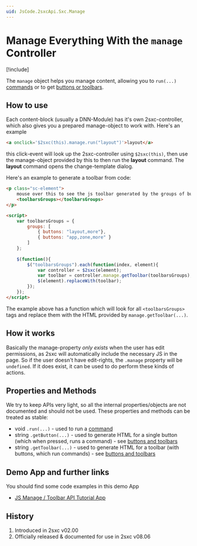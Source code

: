 ```yaml
---
uid: JsCode.2sxcApi.Sxc.Manage
---
```


# Manage Everything With the `manage` Controller

[!include[](../../basics/stack/_shared-float-summary.md)]
<style>.context-box-summary .edit-custom { visibility: visible; } </style>

The `manage` object helps you manage content, allowing you to `run(...)` [commands](xref:JsCode.Commands.Index) or to get [buttons or toolbars](xref:JsCode.Toolbars.Index). 

## How to use
Each content-block (usually a DNN-Module) has it's own 2sxc-controller, which also gives you a prepared manage-object to work with. Here's an example

```html
<a onclick='$2sxc(this).manage.run("layout")'>layout</a>
```

this click-event will look up the 2sxc-controller using `$2sxc(this)`, then use the manage-object provided by this to then run the **layout** command. The **layout** command opens the change-template dialog. 

Here's an example to generate a toolbar from code:

```html
<p class="sc-element">
    mouse over this to see the js toolbar generated by the groups of buttons
    <toolbarsGroups></toolbarsGroups>
</p>

<script>
    var toolbarsGroups = {
        groups: [ 
            { buttons: "layout,more"}, 
            { buttons: "app,zone,more" } 
        ]
    };
        
    $(function(){
        $("toolbarsGroups").each(function(index, element){
            var controller = $2sxc(element);
            var toolbar = controller.manage.getToolbar(toolbarsGroups);
            $(element).replaceWith(toolbar);
        });
    });
</script>
```
The example above has a function which will look for all `<toolbarsGroups>` tags and replace them with the HTML provided by `manage.getToolbar(...)`.  

## How it works
Basically the manage-property _only exists_ when the user has edit permissions, as 2sxc will automatically include the necessary JS in the page. So if the user doesn't have edit-rights, the `.manage` property will be `undefined`. If it does exist, it can be used to do perform these kinds of actions. 

## Properties and Methods
We try to keep APIs very light, so all the internal properties/objects are not documented and should not be used. These properties and methods can be treated as stable:

* void `.run(...)` - used to run a [command](xref:JsCode.Commands.Index)
* string `.getButton(...)` - used to generate HTML for a single button (which when pressed, runs a command) - see [buttons and toolbars](xref:JsCode.Toolbars.Index)
* string `.getToolbar(...)` - used to generate HTML for a toolbar (with buttons, which run commands) - see [buttons and toolbars](xref:JsCode.Toolbars.Index)

## Demo App and further links
You should find some code examples in this demo App

* [JS Manage / Toolbar API Tutorial App](xref:App.TutorialJsToolbars)

## History
1. Introduced in 2sxc v02.00
2. Officially released & documented for use in 2sxc v08.06

